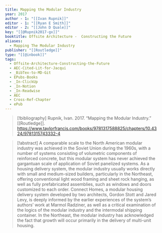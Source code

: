 ```yaml
---
title: Mapping the Modular Industry
year: 2017
author - 1: "[[Ivan Rupnik]]"
editor - 1: "[[Ryan E Smith]]"
editor - 2: "[[John D Quale]]"
key: "[[@Rupnik2017-gx]]"
booktitle: Offsite Architecture -  Constructing the Future
aliases:
  - Mapping The Modular Industry
publisher: "[[Routledge]]"
type: "[[@inbook]]"
tags:
  - Offsite-Architecture-Constructing-the-Future
  - AEC-Cited-Lit-for-Jacqui
  - _BibTex-to-MD-Git
  - EPubs-Books
  - _In-ClickUp
  - _In-Notion
  - _In-Readwise
  - AEC
  - Cross-Ref-Chapter
  - ePub
---
```


> [!bibliography]
> Rupnik, Ivan. 2017. “Mapping the Modular Industry.” [[Routledge]]. https://www.taylorfrancis.com/books/9781317588825/chapters/10.4324/9781315743332-4

> [!abstract]
> A comparable scale to the North American modular industry was achieved in the Soviet Union during the 1960s, with a number of systems consisting of volumetric components of reinforced concrete, but this modular system has never achieved the gargantuan scale of application of Soviet panelized systems. As a housing delivery system, the modular industry usually works directly with small and medium-sized builders, particularly in the Northeast, offering conventional light wood framing and sheet rock hanging, as well as fully prefabricated assemblies, such as windows and doors customized to each order. Connect Homes, a modular housing delivery system developed by two architects, Gordon Stott and Jared Levy, is deeply informed by the earlier experiences of the system’s authors’ work at Marmol Radziner, as well as a critical examination of the logics of the modular industry and the intermodal shipping container. In the Northeast, the modular industry has acknowledged the fact that growth will occur primarily in the delivery of multi-unit housing.